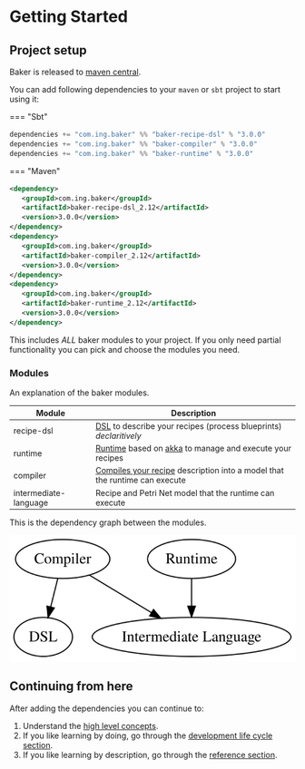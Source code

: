 # Getting Started

## Project setup

Baker is released to [maven central](https://search.maven.org/search?q=com.ing.baker).

You can add following dependencies to your `maven` or `sbt` project to start using it:

=== "Sbt"

```scala 
dependencies += "com.ing.baker" %% "baker-recipe-dsl" % "3.0.0"
dependencies += "com.ing.baker" %% "baker-compiler" % "3.0.0"
dependencies += "com.ing.baker" %% "baker-runtime" % "3.0.0"
```

=== "Maven"

```xml 
<dependency>
   <groupId>com.ing.baker</groupId>
   <artifactId>baker-recipe-dsl_2.12</artifactId>
   <version>3.0.0</version>
</dependency>
<dependency>
   <groupId>com.ing.baker</groupId>
   <artifactId>baker-compiler_2.12</artifactId>
   <version>3.0.0</version>
</dependency>
<dependency>
   <groupId>com.ing.baker</groupId>
   <artifactId>baker-runtime_2.12</artifactId>
   <version>3.0.0</version>
</dependency>

```

This includes *ALL* baker modules to your project. If you only need partial functionality you can pick and choose the modules you need.

### Modules

An explanation of the baker modules.

| Module | Description |
| --- | --- |
| recipe-dsl | [DSL](../reference/dsls) to describe your recipes (process blueprints) *declaritively* |
| runtime | [Runtime](../reference/runtime/) based on [akka](https://www.akka.io) to manage and execute your recipes |
| compiler | [Compiles your recipe](../reference/runtime/#recipecompilercompilerecipe) description into a model that the runtime can execute |
| intermediate-language | Recipe and Petri Net model that the runtime can execute |

This is the dependency graph between the modules.

![](../images/deps.svg)

## Continuing from here

After adding the dependencies you can continue to:

1. Understand the [high level concepts](../concepts).
2. If you like learning by doing, go through the [development life cycle section](../development-life-cycle/design-a-recipe).
3. If you like learning by description, go through the [reference section](../reference/main-abstractions).
